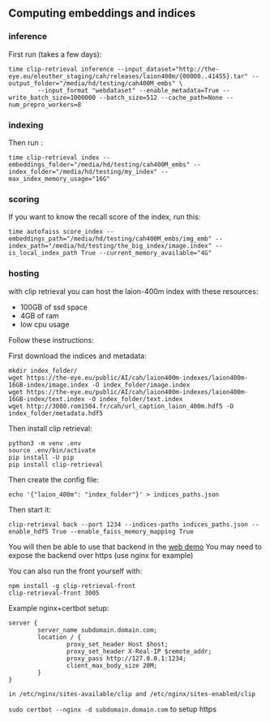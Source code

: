 ## Computing embeddings and indices

### inference

First run (takes a few days):
```
time clip-retrieval inference --input_dataset="http://the-eye.eu/eleuther_staging/cah/releases/laion400m/{00000..41455}.tar" --output_folder="/media/hd/testing/cah400M_embs" \
        --input_format "webdataset" --enable_metadata=True --write_batch_size=1000000 --batch_size=512 --cache_path=None --num_prepro_workers=8
```

### indexing

Then run :
```
time clip-retrieval index --embeddings_folder="/media/hd/testing/cah400M_embs" --index_folder="/media/hd/testing/my_index" --max_index_memory_usage="16G"
```

### scoring

If you want to know the recall score of the index, run this:
```
time autofaiss score_index --embeddings_path="/media/hd/testing/cah400M_embs/img_emb" --index_path="/media/hd/testing/the_big_index/image.index" --is_local_index_path True --current_memory_available="4G"
```

### hosting

with clip retrieval you can host the laion-400m index with these resources:
* 100GB of ssd space
* 4GB of ram
* low cpu usage

Follow these instructions:

First download the indices and metadata:
```
mkdir index_folder/
wget https://the-eye.eu/public/AI/cah/laion400m-indexes/laion400m-16GB-index/image.index -O index_folder/image.index
wget https://the-eye.eu/public/AI/cah/laion400m-indexes/laion400m-16GB-index/text.index -O index_folder/text.index
wget http://3080.rom1504.fr/cah/url_caption_laion_400m.hdf5 -O index_folder/metadata.hdf5
```

Then install clip retrieval:
```
python3 -m venv .env
source .env/bin/activate
pip install -U pip
pip install clip-retrieval
```

Then create the config file:
```
echo '{"laion_400m": "index_folder"}' > indices_paths.json
```

Then start it:
```
clip-retrieval back --port 1234 --indices-paths indices_paths.json --enable_hdf5 True --enable_faiss_memory_mapping True
```

You will then be able to use that backend in the [web demo](https://rom1504.github.io/clip-retrieval/)
You may need to expose the backend over https (use nginx for example)

You can also run the front yourself with:
```
npm install -g clip-retrieval-front
clip-retrieval-front 3005
```

Example nginx+certbot setup:
```
server {
        server_name subdomain.domain.com;
        location / {
                proxy_set_header Host $host;
                proxy_set_header X-Real-IP $remote_addr;
                proxy_pass http://127.0.0.1:1234;
                client_max_body_size 20M;
        }
}

in /etc/nginx/sites-available/clip and /etc/nginx/sites-enabled/clip
```
`sudo certbot --nginx -d subdomain.domain.com` to setup https
